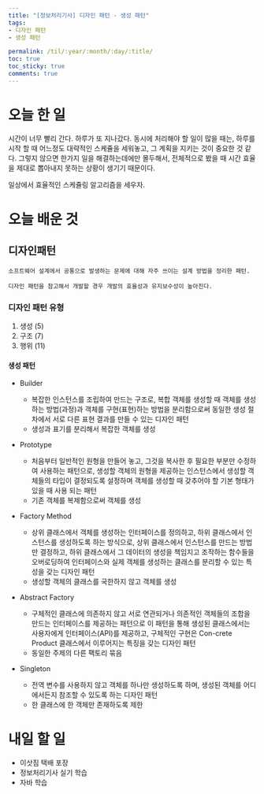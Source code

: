 ```yaml
---
title: "[정보처리기사] 디자인 패턴 - 생성 패턴"
tags:
- 디자인 패턴
- 생성 패턴

permalink: /til/:year/:month/:day/:title/
toc: true
toc_sticky: true
comments: true
---
```


# 오늘 한 일
시간이 너무 빨리 간다. 하루가 또 지나갔다. 동시에 처리해야 할 일이 많을 때는,
하루를 시작 할 때 어느정도 대략적인 스케쥴을 세워놓고, 그 계획을 지키는 것이 중요한 것 같다.
그렇지 않으면 한가지 일을 해결하는데에만 몰두해서, 전체적으로 봤을 때 시간 효율을 제대로 뽑아내지 못하는 상황이 생기기 때문이다.

일상에서 효율적인 스케쥴링 알고리즘을 세우자.

# 오늘 배운 것

## 디자인패턴
```
소프트웨어 설계에서 공통으로 발생하는 문제에 대해 자주 쓰이는 설계 방법을 정리한 패턴.

디자인 패턴을 참고해서 개발할 경우 개발의 효율성과 유지보수성이 높아진다.
```

### 디자인 패턴 유형
1. 생성 (5)
2. 구조 (7)
3. 행위 (11)

#### 생성 패턴
- Builder
  - 복잡한 인스턴스를 조립하여 만드는 구조로, 복합 객체를 생성할 때 객체를 생성하는 방법(과정)과 객체를 구현(표현)하는 방법을 분리함으로써 동일한 생성 절차에서 서로 다른 표현 결과를 만들 수 있는 디자인 패턴
  - 생성과 표기를 분리해서 복잡한 객체를 생성

- Prototype
  - 처음부터 일반적인 원형을 만들어 놓고, 그것을 복사한 후 필요한 부분만 수정하여 사용하는 패턴으로, 생성할 객체의 원형을 제공하는 인스턴스에서 생성할 객체들의 타입이 결정되도록 설정하며 객체를 생성할 때 갖추어야 할 기본 형태가 있을 때 사용 되는 패턴
  - 기존 객체를 복제함으로써 객체를 생성

- Factory Method
  - 상위 클래스에서 객체를 생성하는 인터페이스를 정의하고, 하위 클래스에서 인스턴스를 생성하도록 하는 방식으로, 상위 클래스에서 인스턴스를 만드는 방법만 결정하고, 하위 클래스에서 그 데이터의 생성을 책임지고 조작하는 함수들을 오버로딩하여 인터페이스와 실제 객체를 생성하는 클래스를 분리할 수 있는 특성을 갖는 디자인 패턴
  - 생성할 객체의 클래스를 국한하지 않고 객체를 생성

- Abstract Factory
  - 구체적인 클래스에 의존하지 않고 서로 연관되거나 의존적인 객체들의 조합을 만드는 인터페이스를 제공하는 패턴으로 이 패턴을 통해 생성된 클래스에서는 사용자에게 인터페이스(API)를 제공하고, 구체적인 구현은 Con-crete Product 클래스에서 이루어지는 특징을 갖는 디자인 패턴
  - 동일한 주제의 다른 팩토리 묶음 

- Singleton
  - 전역 변수를 사용하지 않고 객체를 하나만 생성하도록 하며, 생성된 객체를 어디에서든지 참조할 수 있도록 하는 디자인 패턴
  - 한 클래스에 한 객체만 존재하도록 제한


# 내일 할 일
- 이삿짐 택배 포장
- 정보처리기사 실기 학습
- 자바 학습
